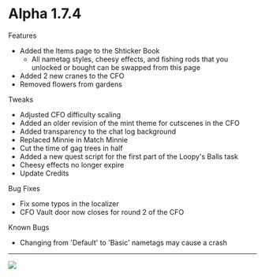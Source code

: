 Alpha 1.7.4
=======
Features
- Added the Items page to the Shticker Book
    - All nametag styles, cheesy effects, and fishing rods that you unlocked or bought can be swapped from this page
- Added 2 new cranes to the CFO
- Removed flowers from gardens

Tweaks
- Adjusted CFO difficulty scaling
- Added an older revision of the mint theme for cutscenes in the CFO
- Added transparency to the chat log background
- Replaced Minnie in Match Minnie
- Cut the time of gag trees in half
- Added a new quest script for the first part of the Loopy's Balls task
- Cheesy effects no longer expire
- Update Credits

Bug Fixes
- Fix some typos in the localizer
- CFO Vault door now closes for round 2 of the CFO

Known Bugs
- Changing from 'Default' to 'Basic' nametags may cause a crash

----

![](https://i.imgur.com/ii8CTMh.png)

